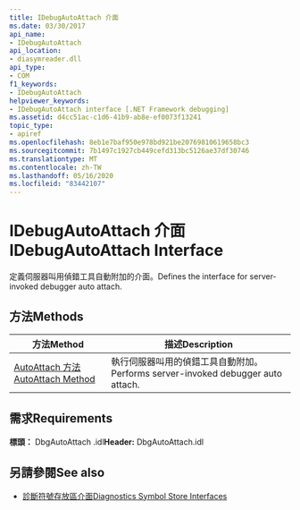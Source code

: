 ```yaml
---
title: IDebugAutoAttach 介面
ms.date: 03/30/2017
api_name:
- IDebugAutoAttach
api_location:
- diasymreader.dll
api_type:
- COM
f1_keywords:
- IDebugAutoAttach
helpviewer_keywords:
- IDebugAutoAttach interface [.NET Framework debugging]
ms.assetid: d4cc51ac-c1d6-41b9-ab8e-ef0073f13241
topic_type:
- apiref
ms.openlocfilehash: 8eb1e7baf950e978bd921be20769810619658bc3
ms.sourcegitcommit: 7b1497c1927cb449cefd313bc5126ae37df30746
ms.translationtype: MT
ms.contentlocale: zh-TW
ms.lasthandoff: 05/16/2020
ms.locfileid: "83442107"
---
```

# <a name="idebugautoattach-interface"></a><span data-ttu-id="e8468-102">IDebugAutoAttach 介面</span><span class="sxs-lookup"><span data-stu-id="e8468-102">IDebugAutoAttach Interface</span></span>
<span data-ttu-id="e8468-103">定義伺服器叫用偵錯工具自動附加的介面。</span><span class="sxs-lookup"><span data-stu-id="e8468-103">Defines the interface for server-invoked debugger auto attach.</span></span>  
  
## <a name="methods"></a><span data-ttu-id="e8468-104">方法</span><span class="sxs-lookup"><span data-stu-id="e8468-104">Methods</span></span>  
  
|<span data-ttu-id="e8468-105">方法</span><span class="sxs-lookup"><span data-stu-id="e8468-105">Method</span></span>|<span data-ttu-id="e8468-106">描述</span><span class="sxs-lookup"><span data-stu-id="e8468-106">Description</span></span>|  
|------------|-----------------|  
|[<span data-ttu-id="e8468-107">AutoAttach 方法</span><span class="sxs-lookup"><span data-stu-id="e8468-107">AutoAttach Method</span></span>](idebugautoattach-autoattach-method.md)|<span data-ttu-id="e8468-108">執行伺服器叫用的偵錯工具自動附加。</span><span class="sxs-lookup"><span data-stu-id="e8468-108">Performs server-invoked debugger auto attach.</span></span>|  
  
## <a name="requirements"></a><span data-ttu-id="e8468-109">需求</span><span class="sxs-lookup"><span data-stu-id="e8468-109">Requirements</span></span>  
 <span data-ttu-id="e8468-110">**標頭：** DbgAutoAttach .idl</span><span class="sxs-lookup"><span data-stu-id="e8468-110">**Header:** DbgAutoAttach.idl</span></span>  
  
## <a name="see-also"></a><span data-ttu-id="e8468-111">另請參閱</span><span class="sxs-lookup"><span data-stu-id="e8468-111">See also</span></span>

- [<span data-ttu-id="e8468-112">診斷符號存放區介面</span><span class="sxs-lookup"><span data-stu-id="e8468-112">Diagnostics Symbol Store Interfaces</span></span>](diagnostics-symbol-store-interfaces.md)
